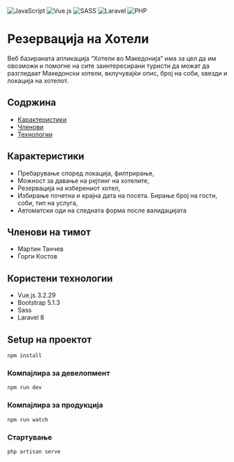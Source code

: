 ![JavaScript](https://img.shields.io/badge/javascript-%23323330.svg?style=for-the-badge&logo=javascript&logoColor=%23F7DF1E) ![Vue.js](https://img.shields.io/badge/vuejs-%2335495e.svg?style=for-the-badge&logo=vuedotjs&logoColor=%234FC08D) ![SASS](https://img.shields.io/badge/SASS-hotpink.svg?style=for-the-badge&logo=SASS&logoColor=white) ![Laravel](https://img.shields.io/badge/Laravel-FF2D20?style=for-the-badge&logo=laravel&logoColor=white) ![PHP](https://img.shields.io/badge/PHP-777BB4?style=for-the-badge&logo=php&logoColor=white)


# Резервација на Хотели

Веб базираната апликација “Хотели во Македонија” има за цел да им овозможи и помогне на сите заинтересирани туристи да можат да разгледаат Македонски хотели, вклучувајќи опис, број на соби, ѕвезди и локација на хотелот.

## Содржина

* [Карактеристики](#карактеристики)
* [Членови](#членови)
* [Технологии](#технологии)


## Карактеристики

- Пребарување според локација, филтрирање,
- Можност за давање на рејтинг на хотелите,
- Резервација на изберениот хотел,
- Избирање почетна и крајна дата на посета. Бирање број на гости, соби, тип на услуга,
- Автоматски оди на следната форма после валидацијата

## Членови на тимот
- Мартин Танчев
- Ѓорги Костов

## Користени технологии

- Vue.js 3.2.29
- Bootstrap 5.1.3
- Sass
- Laravel 8


## Setup на проектот
```
npm install
```

### Компајлира за девелопмент
```
npm run dev
```

### Компајлира за продукција
```
npm run watch
```

### Стартување
```
php artisan serve
